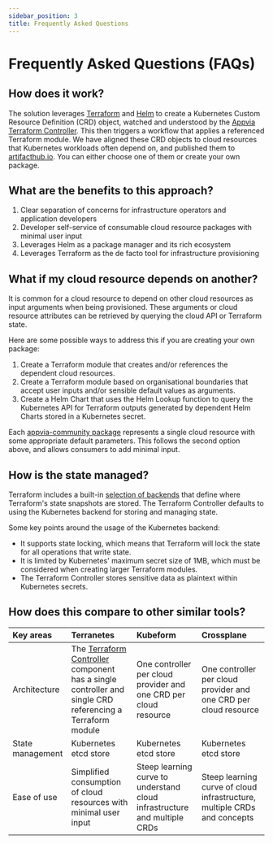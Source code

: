 ```yaml
---
sidebar_position: 3
title: Frequently Asked Questions
---
```


# Frequently Asked Questions (FAQs)

## How does it work?

The solution leverages [Terraform](https://www.terraform.io/) and [Helm](https://helm.sh/) to create a Kubernetes Custom Resource Definition (CRD) object, watched and understood by the [Appvia Terraform Controller](/terraform-controller). This then triggers a workflow that applies a referenced Terraform module. We have aligned these CRD objects to cloud resources that Kubernetes workloads often depend on, and published them to [artifacthub.io](https://artifacthub.io/packages/search?ts_query_web=appvia). You can either choose one of them or create your own package.

## What are the benefits to this approach?

1. Clear separation of concerns for infrastructure operators and application developers
2. Developer self-service of consumable cloud resource packages with minimal user input
3. Leverages Helm as a package manager and its rich ecosystem
4. Leverages Terraform as the de facto tool for infrastructure provisioning

## What if my cloud resource depends on another?

It is common for a cloud resource to depend on other cloud resources as input arguments when being provisioned. These arguments or cloud resource attributes can be retrieved by querying the cloud API or Terraform state.

Here are some possible ways to address this if you are creating your own package:
1. Create a Terraform module that creates and/or references the dependent cloud resources.
2. Create a Terraform module based on organisational boundaries that accept user inputs and/or sensible default values as arguments.  
3. Create a Helm Chart that uses the Helm Lookup function to query the Kubernetes API for Terraform outputs generated by dependent Helm Charts stored in a Kubernetes secret.

Each [appvia-community package](https://artifacthub.io/packages/search?ts_query_web=appvia) represents a single cloud resource with some appropriate default parameters. This follows the second option above, and allows consumers to add minimal input.

## How is the state managed?

Terraform includes a built-in [selection of backends](https://www.terraform.io/language/settings/backends) that define where Terraform's state snapshots are stored. The Terraform Controller defaults to using the Kubernetes backend for storing and managing state.

Some key points around the usage of the Kubernetes backend:
- It supports state locking, which means that Terraform will lock the state for all operations that write state.
- It is limited by Kubernetes' maximum secret size of 1MB, which must be considered when creating larger Terraform modules.
- The Terraform Controller stores sensitive data as plaintext within Kubernetes secrets.

## How does this compare to other similar tools?

| Key areas | Terranetes | Kubeform | Crossplane |
| :--- | :---- | :--- | :--- |
| Architecture | The [Terraform Controller](https://github.com/appvia/terraform-controller) component has a single controller and single CRD referencing a Terraform module | One controller per cloud provider and one CRD per cloud resource | One controller per cloud provider and one CRD per cloud resource |
| State management | Kubernetes etcd store | Kubernetes etcd store | Kubernetes etcd store |
| Ease of use | Simplified consumption of cloud resources with minimal user input | Steep learning curve to understand cloud infrastructure and multiple CRDs | Steep learning curve of cloud infrastructure, multiple CRDs and concepts |
